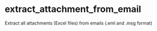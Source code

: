 # extract_attachment_from_email
Extract all attachments (Excel files) from emails (.eml and .msg format)
